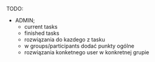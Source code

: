 TODO:
 - ADMIN;
    - current tasks
    - finished tasks
    - rozwiązania do kazdego z tasku
    - w groups/participants dodać punkty ogólne
    - rozwiązania konketnego user w konkretnej grupie